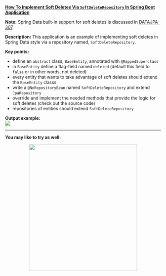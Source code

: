 **[How To Implement Soft Deletes Via `SoftDeleteRepository` In Spring Boot Application](https://github.com/AnghelLeonard/Hibernate-SpringBoot/tree/master/HibernateSpringBootSoftDeletesSpringStyle)**

**Note:** Spring Data built-in support for soft deletes is discussed in [DATAJPA-307](https://jira.spring.io/browse/DATAJPA-307).

**Description:** This application is an example of implementing soft deletes in Spring Data style via a repository named, `SoftDeleteRepository`. 

**Key points:**
- define an `abstract` class, `BaseEntity`, annotated with `@MappedSuperclass`
- in `BaseEntity` define a flag-field named `deleted` (default this field to `false` or in other words, not deleted)
- every entity that wants to take advantage of soft deletes should extend the `BaseEntity` classs
- write a `@NoRepositoryBean` named `SoftDeleteRepository` and extend `JpaRepository`
- override and implement the needed methods that provide the logic for soft deletes (check out the source code)
- repositories of entities should extend `SoftDeleteRepository`
     
**Output example:**\
![](https://github.com/AnghelLeonard/Hibernate-SpringBoot/blob/master/HibernateSpringBootSoftDeletes/soft%20deletes.png)
 
-------------------------------

**You may like to try as well:**
<a href="https://leanpub.com/java-persistence-performance-illustrated-guide"><p align="center"><img src="https://github.com/AnghelLeonard/Hibernate-SpringBoot/blob/master/Java%20Persistence%20Performance%20Illustrated%20Guide.jpg" height="410" width="350"/></p></a>
